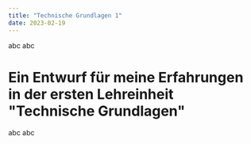 ```yaml
---
title: "Technische Grundlagen 1"
date: 2023-02-19
---
```

 abc abc 
# Ein Entwurf für meine Erfahrungen in der ersten Lehreinheit "Technische Grundlagen"

abc abc
